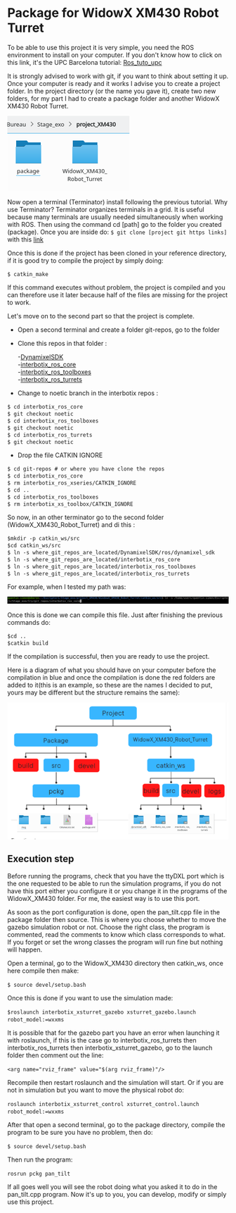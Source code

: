  # Package for WidowX XM430 Robot Turret

To be able to use this project it is very simple, you need the ROS environment to install on your computer. If you don't know how to click on this link, it's the UPC Barcelona tutorial: [Ros_tuto_upc](https://sir.upc.edu/projects/rostutorials/1-ROS_basic_concepts/index.html)


It is strongly advised to work with git, if you want to think about setting it up.
Once your computer is ready and it works I advise you to create a project folder. In the project directory (or the name you gave it), create two new folders, for my part I had to create a package folder and another WidowX XM430 Robot Turret.

![folder-large](images/folder.png)

Now open a terminal (Terminator) install following the previous tutorial. Why use Terminator? Terminator organizes terminals in a grid. It is useful because many terminals are usually needed simultaneously when working with ROS. 
Then using the command cd [path] go to the folder you created (package). Once you are inside do:
`$ git clone [project git https links]` with this [link](https://gitioc.upc.edu/quentin.simon/ros_internship_widowx-xm430.git)

Once this is done if the project has been cloned in your reference directory, if it is good try to compile the project by simply doing:
```
$ catkin_make
```
If this command executes without problem, the project is compiled and you can therefore use it later because half of the files are missing for the project to work.

Let's move on to the second part so that the project is complete.
 
* Open a second terminal and create a folder git-repos, go to the folder
* Clone this repos in that folder :  

    -[DynamixelSDK](https://github.com/ROBOTIS-GIT/DynamixelSDK.git)  
    -[interbotix_ros_core](https://github.com/Interbotix/interbotix_ros_core.git)  
    -[interbotix_ros_toolboxes](https://github.com/Interbotix/interbotix_ros_toolboxes.git)  
    -[interbotix_ros_turrets](https://github.com/Interbotix/interbotix_ros_turrets.git)  

*  Change to noetic branch in the interbotix repos :
```
$ cd interbotix_ros_core
$ git checkout noetic
$ cd interbotix_ros_toolboxes
$ git checkout noetic
$ cd interbotix_ros_turrets
$ git checkout noetic
```
* Drop the file CATKIN IGNORE
```
$ cd git-repos # or where you have clone the repos
$ cd interbotix_ros_core
$ rm interbotix_ros_xseries/CATKIN_IGNORE
$ cd ..
$ cd interbotix_ros_toolboxes
$ rm interbotix_xs_toolbox/CATKIN_IGNORE
```

So now, in an other terminator go to the second folder (WidowX_XM430_Robot_Turret) and di this : 
```
$mkdir -p catkin_ws/src
$cd catkin_ws/src
$ ln -s where_git_repos_are_located/DynamixelSDK/ros/dynamixel_sdk
$ ln -s where_git_repos_are_located/interbotix_ros_core
$ ln -s where_git_repos_are_located/interbotix_ros_toolboxes
$ ln -s where_git_repos_are_located/interbotix_ros_turrets
```
For example, when I tested my path was:

![command](images/command_ln.png)

Once this is done we can compile this file. Just after finishing the previous commands do:
```
$cd ..
$catkin build
```

If the compilation is successful, then you are ready to use the project.

Here is a diagram of what you should have on your computer before the compilation in blue and once the compilation is done the red folders are added to it(this is an example, so these are the names I decided to put, yours may be different but the structure remains the same):

![diagram](images/diagram_project.png)

## Execution step

Before running the programs, check that you have the ttyDXL port which is the one requested to be able to run the simulation programs, if you do not have this port either you configure it or you change it in the programs of the WidowX_XM430 folder. For me, the easiest way is to use this port.

As soon as the port configuration is done, open the pan_tilt.cpp file in the package folder then source. This is where you choose whether to move the gazebo simulation robot or not. Choose the right class, the program is commented, read the comments to know which class corresponds to what. If you forget or set the wrong classes the program will run fine but nothing will happen.

Open a terminal, go to the WidowX_XM430 directory then catkin_ws, once here compile then make:

`$ source devel/setup.bash`

Once this is done if you want to use the simulation made:

`$roslaunch interbotix_xsturret_gazebo xsturret_gazebo.launch robot_model:=wxxms`

It is possible that for the gazebo part you have an error when launching it with roslaunch, if this is the case go to interbotix_ros_turrets then interbotix_ros_turrets then interbotix_xsturret_gazebo, go to the launch folder then comment out the line:

 `<arg name="rviz_frame" value="$(arg rviz_frame)"/>` 
 
Recompile then restart roslaunch and the simulation will start.
Or if you are not in simulation but you want to move the physical robot do:

`roslaunch interbotix_xsturret_control xsturret_control.launch robot_model:=wxxms`

After that open a second terminal, go to the package directory, compile the program to be sure you have no problem, then do:

`$ source devel/setup.bash`

Then run the program:

`rosrun pckg pan_tilt`

If all goes well you will see the robot doing what you asked it to do in the pan_tilt.cpp program. Now it's up to you, you can develop, modify or simply use this project.





